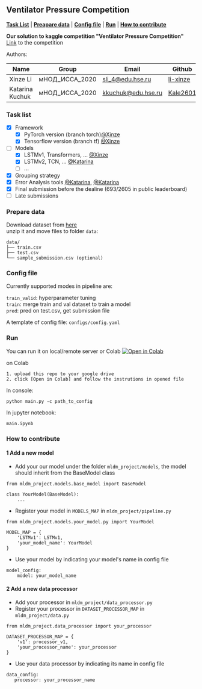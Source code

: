 ## Ventilator Pressure Competition


[**Task List**](#quickstart-colab-in-the-cloud)
| [**Preapare data**](#prepare-data)
| [**Config file**](#config-file)
| [**Run**](#run)
| [**How to contribute**](#how-to-contribute)

**Our solution to kaggle competition "Ventilator Pressure Competition"**<br>
[Link](https://www.kaggle.com/c/ventilator-pressure-prediction/leaderboard) to the competition

Authors: 

|  Name   | Group  | Email | Github |
|  ----   | ----   | ----  | ---- |
| Xinze Li  | мНОД\_ИССА\_2020 | <sli_4@edu.hse.ru> | [li-xinze][xinze] |
| Katarina Kuchuk  | мНОД\_ИССА\_2020 | <kkuchuk@edu.hse.ru> | [Kale2601][katarina] |



### Task list

- [x] Framework
	- [x] PyTorch version (branch torch)[@Xinze][xinze]
	- [x] Tensorflow version (branch tf) [@Xinze][xinze]
- [ ] Models
	- [x] LSTMv1, Transformers, ... [@Xinze][xinze]
	- [x] LSTMv2, TCN, ... [@Katarina][katarina]
	- [ ] ... 
- [x] Grouping strategy 
- [x] Error Analysis tools [@Katarina][katarina], [@Katarina][katarina]
- [x] Final submission before the dealine (693/2605 in public leaderboard)
- [ ] Late submissions

### Prepare data
Download dataset from [here](https://www.kaggle.com/c/ventilator-pressure-prediction/data) <br>
unzip it and move files to folder `data`:

```
data/
├── train.csv
├── test.csv
└── sample_submission.csv (optional)
```

### Config file
Currently supported modes in pipeline are: <br/>

`train_valid`: hyperparameter tuning <br/>
`train`: merge train and val dataset to train a model<br/>
`pred`: pred on test.csv, get submission file <br/>

A template of config file: `configs/config.yaml`


### Run

You can run it on local/remote server or Colab [![Open in Colab][Colab Badge]][main Notebook]

on Colab

```
1. upload this repo to your google drive
2. click [Open in Colab] and follow the instrutions in opened file
```

In console: 

```
python main.py -c path_to_config
```
In jupyter notebook: 

```
main.ipynb
```

### How to contribute

#### 1 Add a new model
- Add your our model under the folder `mldm_project/models`, the model should inherit from the BaseModel class

```
from mldm_project.models.base_model import BaseModel

class YourModel(BaseModel):
	...
```

- Register your model in `MODELS_MAP` in `mldm_project/pipeline.py`

```
from mldm_project.models.your_model.py import YourModel

MODEL_MAP = {
	'LSTMv1': LSTMv1,
	'your_model_name': YourModel
}
```

- Use your model by indicating your model's name in config file

```
model_config:
	model: your_model_name
```

#### 2 Add a new data processor
- Add your processor in `mldm_project/data_processor.py`
- Register your processor in `DATASET_PROCESSOR_MAP` in `mldm_project/data.py`

```
from mldm_project.data_processor import your_processor

DATASET_PROCESSOR_MAP = {
    'v1': processor_v1,
    'your_processor_name': your_processor
}
```
- Use your data processor by indicating its name in config file
 
```
data_config:
   processor: your_processor_name
```


[Colab Badge]:          https://colab.research.google.com/assets/colab-badge.svg
[main Notebook]:        https://colab.research.google.com/github/li-xinze/ventilator_pressure_prediction/blob/master/main.ipynb
[xinze]:                https://github.com/li-xinze
[katarina]:             https://github.com/Kale2601
